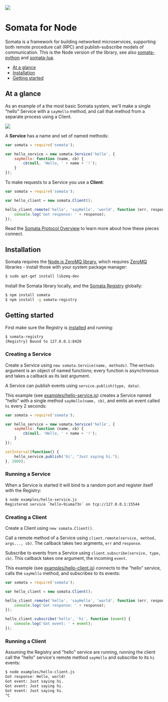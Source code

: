 ![](https://i.imgur.com/Xt8Ujn8.png)

# Somata for Node

Somata is a framework for building networked microservices, supporting both remote procedure call (RPC) and publish-subscribe models of communication. This is the Node version of the library, see also [somata-python](https://github.com/somata/somata-python) and [somata-lua](https://github.com/somata/somata-lua).

* [At a glance](#at-a-glance)
* [Installation](#installation)
* [Getting started](#getting-started)

## At a glance

As an example of a the most basic Somata system, we'll make a single "hello" Service with a `sayHello` method, and call that method from a separate process using a Client.

![](https://i.imgur.com/mryWajd.png)

A **Service** has a name and set of named methods:

```js
var somata = require('somata');

var hello_service = new somata.Service('hello', {
    sayHello: function (name, cb) {
        cb(null, 'Hello, ' + name + '!');
    }
});
```

To make requests to a Service you use a **Client**:

```js
var somata = require('somata');

var hello_client = new somata.Client();

hello_client.remote('hello', 'sayHello', 'world', function (err, response) {
    console.log('Got response: ' + response);
});
```

Read the [Somata Protocol Overview](https://github.com/somata/somata-protocol#overview) to learn more about how these pieces connect.

## Installation

Somata requires the [Node.js ZeroMQ library](https://github.com/JustinTulloss/zeromq.node), which requires [ZeroMQ](http://zeromq.org/) libraries - install those with your system package manager:

```sh
$ sudo apt-get install libzmq-dev
```

Install the Somata library locally, and the [Somata Registry](https://github.com/somata/somata-registry) globally:

```sh
$ npm install somata
$ npm install -g somata-registry
```

## Getting started

First make sure the Registry is [installed](https://github.com/somata/somata-registry#installation) and running:

```sh
$ somata-registry
[Registry] Bound to 127.0.0.1:8420
```

### Creating a Service

Create a Service using `new somata.Service(name, methods)`. The `methods` argument is an object of named functions; every function is asynchronous and takes a callback as its last argument. 

A Service can publish events using `service.publish(type, data)`.

This example (see [examples/hello-service.js](https://github.com/somata/somata-node/blob/master/examples/hello-service.js)) creates a Service named "hello" with a single method `sayHello(name, cb)`, and emits an event called `hi` every 2 seconds:

```js
var somata = require('somata');

var hello_service = new somata.Service('hello', {
    sayHello: function (name, cb) {
        cb(null, 'Hello, ' + name + '!');
    }
});

setInterval(function() {
    hello_service.publish('hi', "Just saying hi.");
}, 2000);
```

### Running a Service

When a Service is started it will bind to a random port and register itself with the Registry:

```sh
$ node examples/hello-service.js
Registered service `hello~9iuma73n` on tcp://127.0.0.1:15544
```

### Creating a Client

Create a Client using `new somata.Client()`.

Call a remote method of a Service using `client.remote(service, method, args..., cb)`. The callback takes two argments, `err` and `response`.

Subscribe to events from a Service using `client.subscribe(service, type, cb)`. This callback takes one argument, the incoming `event`.

This example (see [examples/hello-client.js](https://github.com/somata/somata-node/blob/master/examples/hello-client.js)) connects to the "hello" service, calls the `sayHello` method, and subscribes to its events:

```js
var somata = require('somata');

var hello_client = new somata.Client();

hello_client.remote('hello', 'sayHello', 'world', function (err, response) {
    console.log('Got response: ' + response);
});

hello_client.subscribe('hello', 'hi', function (event) {
    console.log('Got event: ' + event);
});
```

### Running a Client

Assuming the Registry and "hello" service are running, running the client call the "hello" service's remote method `sayHello` and subscribe to its `hi` events:

```sh
$ node examples/hello-client.js
Got response: Hello, world!
Got event: Just saying hi.
Got event: Just saying hi.
Got event: Just saying hi.
^C
```
